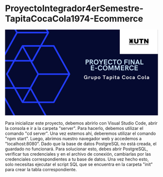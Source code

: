 # ProyectoIntegrador4erSemestre-TapitaCocaCola1974-Ecommerce
<div align="center">
<img src="./1.jpg" />
</div>


Para inicializar este proyecto, debemos abrirlo con Visual Studio Code, abrir la consola e ir a la carpeta "server". Para hacerlo, debemos utilizar el comando "cd server". Una vez estemos ahí, deberemos utilizar el comando "npm start". Luego, abrimos nuestro navegador web y accedemos a "localhost:8080". Dado que la base de datos PostgreSQL no está creada, el guardado no funcionará. Para solucionar esto, debes abrir PostgreSQL, verificar tus credenciales y en el archivo de conexión, cambiarlas por las credenciales correspondientes a tu base de datos. Una vez hecho esto, solo necesitas ejecutar el script SQL que se encuentra en la carpeta "init" para crear la tabla correspondiente.
